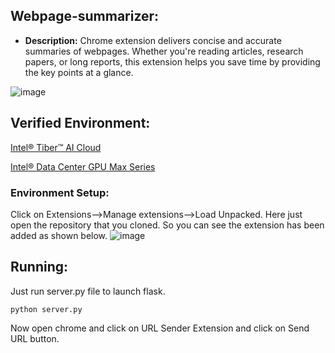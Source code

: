 ## Webpage-summarizer:
- **Description:** 
Chrome extension delivers concise and accurate summaries of webpages. Whether you're reading articles, research papers, or long reports, this extension helps you save time by providing the key points at a glance.

![image](https://github.com/user-attachments/assets/9cf670a2-8ca8-407b-b972-7babb28324c9)

## Verified Environment:
[Intel® Tiber™ AI Cloud](https://www.intel.com/content/www/us/en/developer/tools/devcloud/services.html)

[Intel® Data Center GPU Max Series](https://www.intel.com/content/www/us/en/products/details/discrete-gpus/data-center-gpu/max-series.html)

### Environment Setup:
Click on Extensions-->Manage extensions-->Load Unpacked.
Here just open the repository that you cloned. So you can see the extension has been added as shown below.
![image](https://github.com/user-attachments/assets/11d4c239-5b79-4610-994a-541ed64f6728)

## Running:
Just run server.py file to launch flask.
```
python server.py
```
Now open chrome and click on URL Sender Extension and click on Send URL button.




